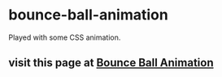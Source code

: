 # bounce-ball-animation

Played with some CSS animation.

## visit this page at [Bounce Ball Animation](https://sharath-mind.github.io/bounce-ball-animation/)
